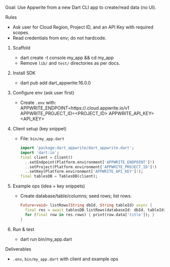 Goal: Use Appwrite from a new Dart CLI app to create/read data (no UI).

Rules

- Ask user for Cloud Region, Project ID, and an API Key with required scopes.
- Read credentials from env; do not hardcode.

1. Scaffold
    - dart create -t console my_app && cd my_app
    - Remove `lib/` and `test/` directories as per docs.

2. Install SDK
    - dart pub add dart_appwrite:16.0.0

3. Configure env (ask user first)
    - Create `.env` with:
      APPWRITE_ENDPOINT=https://<REGION>.cloud.appwrite.io/v1
      APPWRITE_PROJECT_ID=<PROJECT_ID>
      APPWRITE_API_KEY=<API_KEY>

4. Client setup (key snippet)
    - File: `bin/my_app.dart`
        ```dart
        import 'package:dart_appwrite/dart_appwrite.dart';
        import 'dart:io';
        final client = Client()
          ..setEndpoint(Platform.environment['APPWRITE_ENDPOINT']!)
          ..setProject(Platform.environment['APPWRITE_PROJECT_ID']!)
          ..setKey(Platform.environment['APPWRITE_API_KEY']!);
        final tablesDB = TablesDB(client);
        ```

5. Example ops (idea + key snippets)
    - Create database/table/columns; seed rows; list rows.
        ```dart
        Future<void> listRows(String dbId, String tableId) async {
          final res = await tablesDB.listRows(databaseId: dbId, tableId: tableId);
          for (final row in res.rows) { print(row.data['title']); }
        }
        ```

6. Run & test
    - dart run bin/my_app.dart

Deliverables

- `.env`, `bin/my_app.dart` with client and example ops
